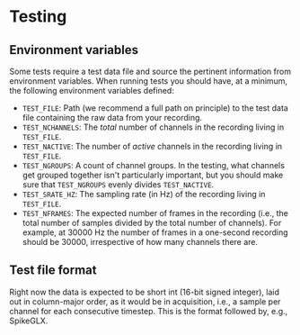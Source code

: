 # Testing

## Environment variables

Some tests require a test data file and source the pertinent information from
environment variables.
When running tests you should have, at a minimum, the following environment
variables defined:

- `TEST_FILE`: Path (we recommend a full path on principle) to the test data
  file containing the raw data from your recording.
- `TEST_NCHANNELS`: The *total* number of channels in the recording living in
  `TEST_FILE`.
- `TEST_NACTIVE`: The number of *active* channels in the recording living in
  `TEST_FILE`.
- `TEST_NGROUPS`: A count of channel groups. In the testing, what channels get
  grouped together isn't particularly important, but you should make sure that
  `TEST_NGROUPS` evenly divides `TEST_NACTIVE`.
- `TEST_SRATE_HZ`: The sampling rate (in Hz) of the recording living in
  `TEST_FILE`.
- `TEST_NFRAMES`: The expected number of frames in the recording (i.e., the
  total number of samples divided by the total number of channels). For
  example, at 30000 Hz the number of frames in a one-second recording should be
  30000, irrespective of how many channels there are.

## Test file format

Right now the data is expected to be short int (16-bit signed integer), laid
out in column-major order, as it would be in acquisition, i.e., a sample per
channel for each consecutive timestep.
This is the format followed by, e.g., SpikeGLX.

